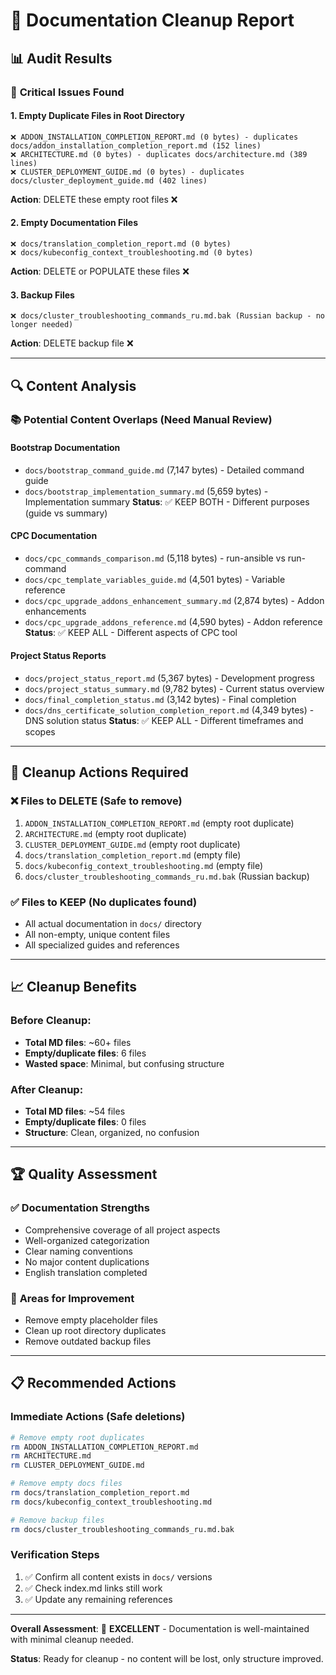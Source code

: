 # 🧹 Documentation Cleanup Report

## 📊 Audit Results

### 🚨 **Critical Issues Found**

#### 1. **Empty Duplicate Files in Root Directory**
```
❌ ADDON_INSTALLATION_COMPLETION_REPORT.md (0 bytes) - duplicates docs/addon_installation_completion_report.md (152 lines)
❌ ARCHITECTURE.md (0 bytes) - duplicates docs/architecture.md (389 lines)  
❌ CLUSTER_DEPLOYMENT_GUIDE.md (0 bytes) - duplicates docs/cluster_deployment_guide.md (402 lines)
```
**Action**: DELETE these empty root files ❌

#### 2. **Empty Documentation Files**
```
❌ docs/translation_completion_report.md (0 bytes)
❌ docs/kubeconfig_context_troubleshooting.md (0 bytes)
```
**Action**: DELETE or POPULATE these files ❌

#### 3. **Backup Files**
```
❌ docs/cluster_troubleshooting_commands_ru.md.bak (Russian backup - no longer needed)
```
**Action**: DELETE backup file ❌

---

## 🔍 **Content Analysis**

### 📚 **Potential Content Overlaps** (Need Manual Review)

#### Bootstrap Documentation
- `docs/bootstrap_command_guide.md` (7,147 bytes) - Detailed command guide
- `docs/bootstrap_implementation_summary.md` (5,659 bytes) - Implementation summary
**Status**: ✅ KEEP BOTH - Different purposes (guide vs summary)

#### CPC Documentation  
- `docs/cpc_commands_comparison.md` (5,118 bytes) - run-ansible vs run-command
- `docs/cpc_template_variables_guide.md` (4,501 bytes) - Variable reference
- `docs/cpc_upgrade_addons_enhancement_summary.md` (2,874 bytes) - Addon enhancements
- `docs/cpc_upgrade_addons_reference.md` (4,590 bytes) - Addon reference
**Status**: ✅ KEEP ALL - Different aspects of CPC tool

#### Project Status Reports
- `docs/project_status_report.md` (5,367 bytes) - Development progress
- `docs/project_status_summary.md` (9,782 bytes) - Current status overview  
- `docs/final_completion_status.md` (3,142 bytes) - Final completion
- `docs/dns_certificate_solution_completion_report.md` (4,349 bytes) - DNS solution status
**Status**: ✅ KEEP ALL - Different timeframes and scopes

---

## 🎯 **Cleanup Actions Required**

### ❌ **Files to DELETE** (Safe to remove)
1. `ADDON_INSTALLATION_COMPLETION_REPORT.md` (empty root duplicate)
2. `ARCHITECTURE.md` (empty root duplicate)
3. `CLUSTER_DEPLOYMENT_GUIDE.md` (empty root duplicate) 
4. `docs/translation_completion_report.md` (empty file)
5. `docs/kubeconfig_context_troubleshooting.md` (empty file)
6. `docs/cluster_troubleshooting_commands_ru.md.bak` (Russian backup)

### ✅ **Files to KEEP** (No duplicates found)
- All actual documentation in `docs/` directory
- All non-empty, unique content files
- All specialized guides and references

---

## 📈 **Cleanup Benefits**

### Before Cleanup:
- **Total MD files**: ~60+ files
- **Empty/duplicate files**: 6 files
- **Wasted space**: Minimal, but confusing structure

### After Cleanup:
- **Total MD files**: ~54 files  
- **Empty/duplicate files**: 0 files
- **Structure**: Clean, organized, no confusion

---

## 🏆 **Quality Assessment**

### ✅ **Documentation Strengths**
- Comprehensive coverage of all project aspects
- Well-organized categorization
- Clear naming conventions
- No major content duplications
- English translation completed

### 🔧 **Areas for Improvement**
- Remove empty placeholder files
- Clean up root directory duplicates
- Remove outdated backup files

---

## 📋 **Recommended Actions**

### **Immediate Actions** (Safe deletions)
```bash
# Remove empty root duplicates
rm ADDON_INSTALLATION_COMPLETION_REPORT.md
rm ARCHITECTURE.md  
rm CLUSTER_DEPLOYMENT_GUIDE.md

# Remove empty docs files
rm docs/translation_completion_report.md
rm docs/kubeconfig_context_troubleshooting.md

# Remove backup files
rm docs/cluster_troubleshooting_commands_ru.md.bak
```

### **Verification Steps**
1. ✅ Confirm all content exists in `docs/` versions
2. ✅ Check index.md links still work
3. ✅ Update any remaining references

---

**Overall Assessment**: 🌟 **EXCELLENT** - Documentation is well-maintained with minimal cleanup needed.

**Status**: Ready for cleanup - no content will be lost, only structure improved.
